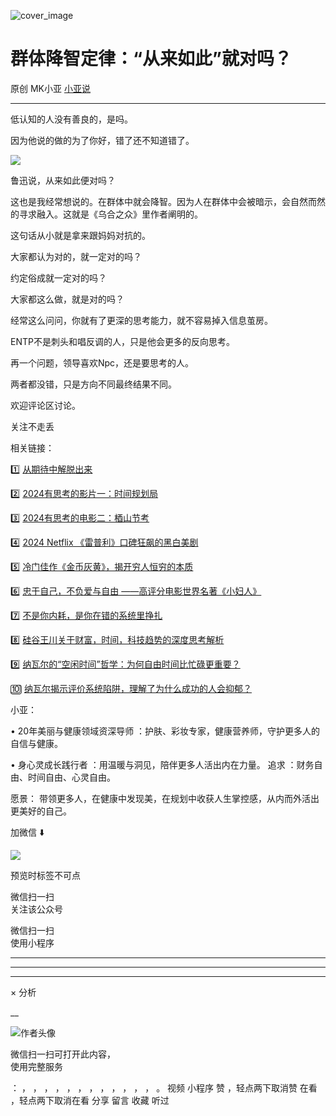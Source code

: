 ![cover_image](https://mmbiz.qpic.cn/mmbiz_jpg/A8SKDch4cJEqo2LrjUd0ib8Z2YyU22xghhkv1PHy153LdsF7steBvvS3v1iawmBzrswVhT5QaWBOFq2kZNjxWILA/0?wx_fmt=jpeg)

#  群体降智定律：“从来如此”就对吗？

原创  MK小亚  [ 小亚说 ](javascript:void\(0\);)

__ _ _ _ _

  
  

低认知的人没有善良的，是吗。

因为他说的做的为了你好，错了还不知道错了。

  

![](https://mmbiz.qpic.cn/mmbiz_jpg/A8SKDch4cJECmKCVjSNg8lxJwg3u7DkNq4aWz5mnB5BUibU2EEiceuIhy5FZ1zoLwSv3yUe2UOuVSiaXZgWYCZVgA/640?wx_fmt=jpeg)  

鲁迅说，从来如此便对吗？

这也是我经常想说的。在群体中就会降智。因为人在群体中会被暗示，会自然而然的寻求融入。这就是《乌合之众》里作者阐明的。

  

这句话从小就是拿来跟妈妈对抗的。

大家都认为对的，就一定对的吗？

约定俗成就一定对的吗？

大家都这么做，就是对的吗？

  

经常这么问问，你就有了更深的思考能力，就不容易掉入信息茧房。

  

ENTP不是刺头和唱反调的人，只是他会更多的反向思考。

  

再一个问题，领导喜欢Npc，还是要思考的人。

  

两者都没错，只是方向不同最终结果不同。  

欢迎评论区讨论。

  

  

关注不走丢

  

相关链接：  

1️⃣ [ 从期待中解脱出来
](https://mp.weixin.qq.com/s?__biz=MzUxNDAwNTk0MQ==&mid=2247486673&idx=1&sn=368e9e6dbae77828ebe6e2f39fc0b07a&scene=21#wechat_redirect)  

2️⃣ [ 2024有思考的影片一：时间规划局
](https://mp.weixin.qq.com/s?__biz=MzUxNDAwNTk0MQ==&mid=2247485984&idx=1&sn=c6cb9400a3298e1a84249b04a82c717b&scene=21#wechat_redirect)  

3️⃣ [ 2024有思考的电影二：梄山节考
](https://mp.weixin.qq.com/s?__biz=MzUxNDAwNTk0MQ==&mid=2247485988&idx=1&sn=27da54db30abd4ed7e3cb66e453f5408&scene=21#wechat_redirect)  

4️⃣  [ 2024 Netflix 《雷普利》口碑狂飙的黑白美剧
](https://mp.weixin.qq.com/s?__biz=MzUxNDAwNTk0MQ==&mid=2247485202&idx=1&sn=00f63ab97ca349815dae72e9e59454b6&scene=21#wechat_redirect)  

5️⃣ [ 冷门佳作《金币灰黄》，揭开穷人恒穷的本质
](https://mp.weixin.qq.com/s?__biz=MzUxNDAwNTk0MQ==&mid=2247485030&idx=1&sn=67c99dc63d974f62f49ab281059aa1d5&scene=21#wechat_redirect)  

6️⃣  [ 忠于自己，不负爱与自由 ——高评分电影世界名著《小妇人》
](https://mp.weixin.qq.com/s?__biz=MzUxNDAwNTk0MQ==&mid=2247485026&idx=1&sn=05ab95b32468fd5cd68855e80a0c22b4&scene=21#wechat_redirect)  

7️⃣ [ 不是你内耗，是你在错的系统里挣扎
](https://mp.weixin.qq.com/s?__biz=MzUxNDAwNTk0MQ==&mid=2247486642&idx=1&sn=b9dd627851e49392c866944fba4b9590&scene=21#wechat_redirect)  

8️⃣ [ 硅谷王川关于财富，时间，科技趋势的深度思考解析
](https://mp.weixin.qq.com/s?__biz=MzUxNDAwNTk0MQ==&mid=2247486164&idx=1&sn=9dcfd915af31e3141e75a74e2de33e25&scene=21#wechat_redirect)  

9️⃣ [ 纳瓦尔的“空闲时间”哲学：为何自由时间比忙碌更重要？
](https://mp.weixin.qq.com/s?__biz=MzUxNDAwNTk0MQ==&mid=2247486650&idx=1&sn=bd1dd6e4e93059e5781a37594888f8ae&scene=21#wechat_redirect)  

🔟 [ 纳瓦尔揭示评价系统陷阱，理解了为什么成功的人会抑郁？
](https://mp.weixin.qq.com/s?__biz=MzUxNDAwNTk0MQ==&mid=2247486665&idx=1&sn=19ed8c80d26c9664cd44c8e5532cb35c&scene=21#wechat_redirect)

  

  

小亚：

•  20年美丽与健康领域资深导师  ：护肤、彩妆专家，健康营养师，守护更多人的自信与健康。

•  身心灵成长践行者  ：用温暖与洞见，陪伴更多人活出内在力量。  追求  ：财务自由、时间自由、心灵自由。

愿景：  带领更多人，在健康中发现美，在规划中收获人生掌控感，从内而外活出更美好的自己。

  

  

加微信  ⬇️

  

![](https://mmbiz.qpic.cn/mmbiz_jpg/A8SKDch4cJEkXVfGf0TO6V6m5aFJSw8mlYg1iaV4TeJfFibqD6OMp6z17eGufvUJXmezibViaXk885oepajTL8iaNGw/640?wx_fmt=jpeg)

  

预览时标签不可点

微信扫一扫  
关注该公众号



微信扫一扫  
使用小程序

****



****



****



×  分析

__

![作者头像](http://mmbiz.qpic.cn/mmbiz_png/A8SKDch4cJE0KicTMyrVCx3VLqEgic5sJ1V5QeGZTibG9GLZlSCXSj5ByXNkib5PBrZVMkI41KKxgwE1K9gfypUeRg/0?wx_fmt=png)

微信扫一扫可打开此内容，  
使用完整服务

：  ，  ，  ，  ，  ，  ，  ，  ，  ，  ，  ，  ，  。  视频  小程序  赞  ，轻点两下取消赞  在看  ，轻点两下取消在看
分享  留言  收藏  听过

